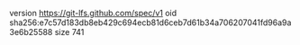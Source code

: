 version https://git-lfs.github.com/spec/v1
oid sha256:e7c57d183db8eb429c694ecb81d6ceb7d61b34a706207041fd96a9a3e6b25588
size 741
